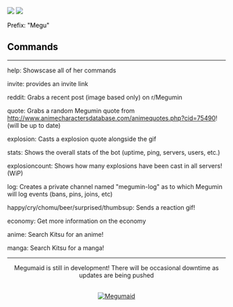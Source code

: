 
<img src="https://i.imgur.com/e8Rr1au.png">
<a href="https://discordapp.com/oauth2/authorize/?permissions=537159744&scope=bot&client_id=587112134165397525"><img src="https://i.imgur.com/ElznqTa.png"></a>

 
 <font color="black"> Prefix: "Megu" </font>
 
  
 ## <font color="black"> Commands </font>
____________________________________
  
 help: Showscase all of her commands 
  
 invite: provides an invite link
  
 reddit: Grabs a recent post (image based only) on r/Megumin
  
 quote: Grabs a random Megumin quote from http://www.animecharactersdatabase.com/animequotes.php?cid=75490! (will be up to date)  
  
 explosion: Casts a explosion quote alongside the gif
  
 stats: Shows the overall stats of the bot (uptime, ping, servers, users, etc.)

 explosioncount: Shows how many explosions have been cast in all servers! (WiP)

 log: Creates a private channel named "megumin-log" as to which Megumin will log events (bans, pins, joins, etc)
 
 happy/cry/chomu/beer/surprised/thumbsup: Sends a reaction gif!

 economy: Get more information on the economy

 anime: Search Kitsu for an anime!

 manga: Search Kitsu for a manga!
 
 ________________________________
 
 <center> <p> Megumaid is still in development! There will be occasional downtime as updates are being pushed </center> 
 
 
<center> <br>
  <a href="https://discordbots.org/bot/587112134165397525" >
  <img src="https://discordbots.org/api/widget/587112134165397525.svg?usernamecolor=FFFFFF&topcolor=E3513D" alt="Megumaid" />
</a> </center> </p>
 
